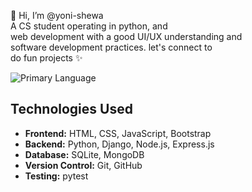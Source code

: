 👋 Hi, I’m @yoni-shewa <br>
      A CS student operating in python, and <br>
web development with a good UI/UX understanding and <br>
software development practices. let's connect to <br>
do fun projects ✨

![Primary Language](https://img.shields.io/github/languages/top/yoni-shewas/yoni-shewas)

## Technologies Used

- **Frontend:** HTML, CSS, JavaScript, Bootstrap
- **Backend:** Python, Django, Node.js, Express.js
- **Database:** SQLite, MongoDB
- **Version Control:** Git, GitHub
- **Testing:** pytest


<!---
yoni-shewas/yoni-shewas is a ✨ special ✨ repository because its `README.md` (this file) appears on your GitHub profile.
You can click the Preview link to take a look at your changes.
--->
